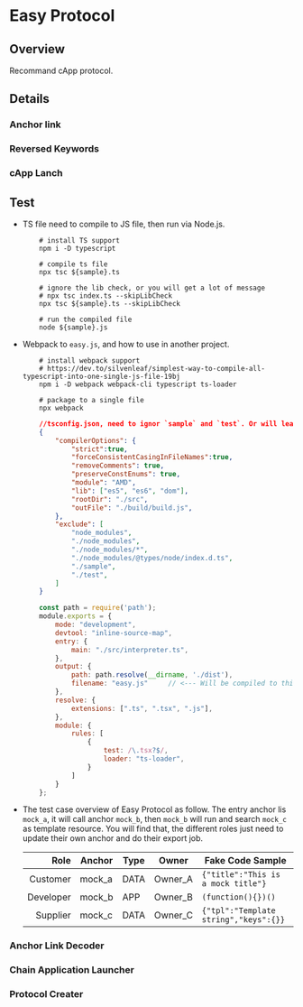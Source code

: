 # Easy Protocol

## Overview

Recommand cApp protocol.

## Details

### Anchor link

### Reversed Keywords

### cApp Lanch

## Test

- TS file need to compile to JS file, then run via Node.js.

    ```SHELL
        # install TS support
        npm i -D typescript

        # compile ts file
        npx tsc ${sample}.ts

        # ignore the lib check, or you will get a lot of message
        # npx tsc index.ts --skipLibCheck
        npx tsc ${sample}.ts --skipLibCheck

        # run the compiled file
        node ${sample}.js
    ```

- Webpack to `easy.js`, and how to use in another project.

    ```SHELL
        # install webpack support
        # https://dev.to/silvenleaf/simplest-way-to-compile-all-typescript-into-one-single-js-file-19bj
        npm i -D webpack webpack-cli typescript ts-loader

        # package to a single file
        npx webpack
    ```

    ```JSON
        //tsconfig.json, need to ignor `sample` and `test`. Or will lead to errors.
        {
            "compilerOptions": {
                "strict":true,
                "forceConsistentCasingInFileNames":true,
                "removeComments": true,
                "preserveConstEnums": true,
                "module": "AMD",
                "lib": ["es5", "es6", "dom"],
                "rootDir": "./src",
                "outFile": "./build/build.js",
            },
            "exclude": [
                "node_modules",
                "./node_modules",
                "./node_modules/*",
                "./node_modules/@types/node/index.d.ts",
                "./sample",
                "./test",
            ]
        }
    ```

    ```Javascript
        const path = require('path');
        module.exports = {
            mode: "development",
            devtool: "inline-source-map",
            entry: {
                main: "./src/interpreter.ts",
            },
            output: {
                path: path.resolve(__dirname, './dist'),
                filename: "easy.js"     // <--- Will be compiled to this single file
            },
            resolve: {
                extensions: [".ts", ".tsx", ".js"],
            },
            module: {
                rules: [
                    { 
                        test: /\.tsx?$/,
                        loader: "ts-loader",
                    }
                ]
            }
        };
    ```

- The test case overview of Easy Protocol as follow. The entry anchor lis `mock_a`, it will call anchor `mock_b`, then `mock_b` will run and search `mock_c` as template resource. You will find that, the different roles just need to update their own anchor and do their export job.

    | Role | Anchor | Type | Owner |Fake Code Sample |
    | -----: | ----------- | ------------- |------------- | ------------- |
    | Customer | mock_a | DATA | Owner_A | `{"title":"This is a mock title"}` |
    | Developer | mock_b | APP | Owner_B |`(function(){})()` |
    | Supplier | mock_c | DATA | Owner_C | `{"tpl":"Template string","keys":{}}` |

### Anchor Link Decoder

### Chain Application Launcher

### Protocol Creater
